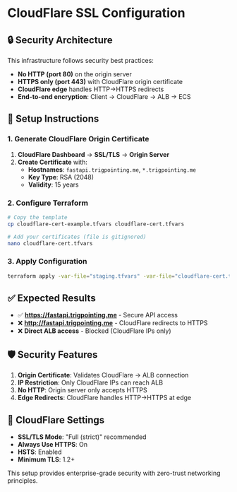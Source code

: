 # CloudFlare SSL Configuration

## 🔒 Security Architecture

This infrastructure follows security best practices:

- **No HTTP (port 80)** on the origin server
- **HTTPS only (port 443)** with CloudFlare origin certificate
- **CloudFlare edge** handles HTTP→HTTPS redirects
- **End-to-end encryption**: Client → CloudFlare → ALB → ECS

## 🚀 Setup Instructions

### 1. Generate CloudFlare Origin Certificate

1. **CloudFlare Dashboard** → **SSL/TLS** → **Origin Server**
2. **Create Certificate** with:
   - **Hostnames**: `fastapi.trigpointing.me`, `*.trigpointing.me`
   - **Key Type**: RSA (2048) 
   - **Validity**: 15 years

### 2. Configure Terraform

```bash
# Copy the template
cp cloudflare-cert-example.tfvars cloudflare-cert.tfvars

# Add your certificates (file is gitignored)
nano cloudflare-cert.tfvars
```

### 3. Apply Configuration

```bash
terraform apply -var-file="staging.tfvars" -var-file="cloudflare-cert.tfvars"
```

## ✅ Expected Results

- ✅ **https://fastapi.trigpointing.me** - Secure API access
- ❌ **http://fastapi.trigpointing.me** - CloudFlare redirects to HTTPS
- ❌ **Direct ALB access** - Blocked (CloudFlare IPs only)

## 🛡️ Security Features

1. **Origin Certificate**: Validates CloudFlare → ALB connection
2. **IP Restriction**: Only CloudFlare IPs can reach ALB
3. **No HTTP**: Origin server only accepts HTTPS
4. **Edge Redirects**: CloudFlare handles HTTP→HTTPS at edge

## 🔧 CloudFlare Settings

- **SSL/TLS Mode**: "Full (strict)" recommended
- **Always Use HTTPS**: On
- **HSTS**: Enabled
- **Minimum TLS**: 1.2+

This setup provides enterprise-grade security with zero-trust networking principles.
